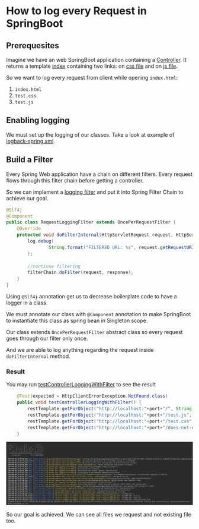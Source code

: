 # How to log every Request in SpringBoot

## Prerequesites

Imagine we have an web SpringBoot application containing a [Controller](./src/main/java/com/bvn13/example/springboot/springrequestlogger/controllers/FirstController.java).
It returns a template [index](/src/main/resources/templates/index.html) containing two links: on [css file](./src/main/resources/static/test.css) and on [js file](./src/main/resources/static/test.js).

So we want to log every request from client while opening `index.html`:
1. `index.html`
2. `test.css`
3. `test.js`

## Enabling logging

We must set up the logging of our classes. Take a look at example of [logback-spring.xml](./src/main/resources/logback-spring.xml).

## Build a Filter

Every Spring Web application have a chain on different filters. Every request flows through this filter chain before getting a controller.

So we can implement a [logging filter](./src/main/java/com/bvn13/example/springboot/springrequestlogger/filters/RequestLoggingFilter.java) and put it into Spring Filter Chain to achieve our goal.

```java
@Slf4j
@Component
public class RequestLoggingFilter extends OncePerRequestFilter {
    @Override
    protected void doFilterInternal(HttpServletRequest request, HttpServletResponse response, FilterChain filterChain) throws ServletException, IOException {
        log.debug(
                String.format("FILTERED URL: %s", request.getRequestURI())
        );

        //continue filtering
        filterChain.doFilter(request, response);
    }
}
```

Using `@Slf4j` annotation get us to decrease boilerplate code to have a logger in a class.

We must annotate our class with `@Component` annotation to make SpringBoot to instantiate this class as spring bean in Singleton scope.

Our class extends `OncePerRequestFilter` abstract class so every request goes through our filter only once.

And we are able to log anything regarding the request inside `doFilterInternal` method.

### Result

You may run [testControllerLoggingWithFilter](./src/test/java/com/bvn13/example/springboot/springrequestlogger/SpringrequestloggerApplicationTests.java) to see the result

```java
    @Test(expected = HttpClientErrorException.NotFound.class)
    public void testControllerLoggingWithFilter() {
        restTemplate.getForObject("http://localhost:"+port+"/", String.class);
        restTemplate.getForObject("http://localhost:"+port+"/test.js", String.class);
        restTemplate.getForObject("http://localhost:"+port+"/test.css", String.class);
        restTemplate.getForObject("http://localhost:"+port+"/does-not-exist.file", String.class);
    }
```

![](./img/2019-09-29_21-09.png)

So our goal is achieved. We can see all files we request and not existing file too.

